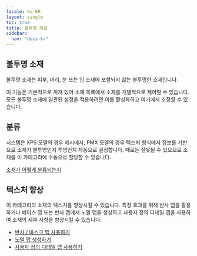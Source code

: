 ```yaml
---
locale: ko-KR
layout: single
toc: true
title: 불투명 재질
sidebar:
  nav: "docs-kr"
---
```

## 불투명 소재
불투명 소재는 피부, 머리, 눈 또는 입 소재에 포함되지 않는 불투명한 소재입니다.

이 기능은 기본적으로 꺼져 있어 소재 목록에서 소재를 개별적으로 제어할 수 있습니다. 모든 불투명 소재에 일관된 설정을 적용하려면 이를 활성화하고 여기에서 조정할 수 있습니다.

## 분류
시스템은 XPS 모델의 경우 메시에서, PMX 모델의 경우 텍스처 형식에서 정보를 기반으로 소재가 불투명인지 투명인지 자동으로 결정합니다. 때로는 잘못될 수 있으므로 소재를 이 카테고리에 수동으로 할당할 수 있습니다.

[소재가 어떻게 분류되는지](material_settings.md#material-category)

## 텍스처 향상
이 카테고리의 소재의 텍스처를 향상시킬 수 있습니다. 특정 효과를 위해 반사 맵을 활용하거나 베이스 맵 또는 반사 맵에서 노멀 맵을 생성하고 사용자 정의 디테일 맵을 사용하여 소재의 세부 사항을 향상시킬 수 있습니다.

* [반사 / 마스크 맵 사용하기](specular_map.md)
* [노멀 맵 생성하기](normal_map.md)
* [사용자 정의 디테일 맵 사용하기](detail_map.md)